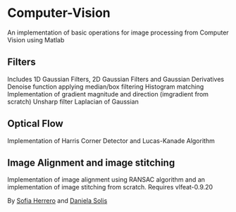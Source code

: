 # Computer-Vision
An implementation of basic operations for image processing from Computer Vision using Matlab
## Filters
Includes 1D Gaussian Filters, 2D Gaussian Filters and Gaussian Derivatives
Denoise function applying median/box filtering
Histogram matching
Implementation of gradient magnitude and direction (imgradient from scratch)
Unsharp filter
Laplacian of Gaussian
## Optical Flow
Implementation of Harris Corner Detector and Lucas-Kanade Algorithm
## Image Alignment and image stitching
Implementation of image alignment using RANSAC algorithm and an implementation of image stitching from scratch. Requires vlfeat-0.9.20

By [Sofia Herrero](https://github.com/SofiaHerrero) and [Daniela Solis](https://github.com/Danysolism)
